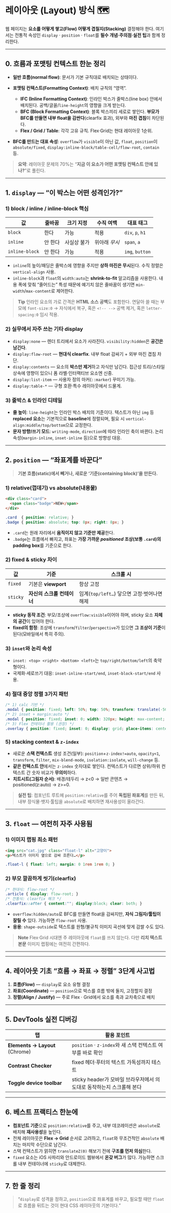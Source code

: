 # 레이아웃 (Layout) 방식 🗺️  

웹 페이지는 **요소를 어떻게 쌓고(Flow) 어떻게 겹칠지(Stacking)** 결정해야 한다. 여기서는 전통적 속성인 `display` · `position` · `float`를 **필수 개념·주의점·실전 팁**과 함께 정리한다.  

---

## 0. 흐름과 포맷팅 컨텍스트 한눈 정리

* **일반 흐름(normal flow)**: 문서가 기본 규칙대로 배치되는 상태이다.
* **포맷팅 컨텍스트(Formatting Context)**: 배치 규칙의 “영역”.

  * **IFC (Inline Formatting Context)**: 인라인 박스가 줄박스(line box) 안에서 배치된다. 공백/글꼴/`line-height`의 영향을 크게 받는다.
  * **BFC (Block Formatting Context)**: 블록 박스끼리 세로로 쌓인다. **부모가 BFC를 만들면 내부 float을 감싼다**(clearfix 효과), 외부와 **마진 겹침**이 차단된다.
  * **Flex / Grid / Table**: 각각 고유 규칙. Flex·Grid는 현대 레이아웃 1순위.
* **BFC를 만드는 대표 속성**: `overflow`가 `visible`이 아닌 값, `float`, `position`이 `absolute/fixed`, `display:inline-block/table-cell/flow-root`, `contain` 등.

> **요약**: 레이아웃 문제의 70%는 “**지금 이 요소가 어떤 포맷팅 컨텍스트 안에 있나?**”로 풀린다.

---

## 1. `display` — “이 박스는 어떤 성격인가?”

### 1) block / inline / inline‑block 핵심

| 값              | 줄바꿈  | 크기 지정  | 수직 여백    | 대표 태그            |
| -------------- | ---- | ------ | -------- | ---------------- |
| `block`        | 한다   | 가능     | 적용       | `div`, `p`, `h1` |
| `inline`       | 안 한다 | 사실상 불가 | 위아래 *무시* | `span`, `a`      |
| `inline‑block` | 안 한다 | 가능     | 적용       | `img`, `button`  |

* `inline`의 높이/패딩은 줄박스에 영향을 주지만 **상하 마진은 무시**된다. 수직 정렬은 `vertical-align` 사용.
* `inline-block`과 `float`의 `width:auto`는 **shrink-to-fit** 알고리즘을 사용한다. 내용 폭에 맞춰 “줄어드는” 특성 때문에 예기치 않은 줄바꿈이 생기면 `min-width`/`max-content`로 제어한다.

> **Tip** 인라인 요소의 가로 간격은 **HTML 소스 공백**도 포함한다. 연달아 쓸 때는 부모에 `font-size:0` → 자식에서 복구, 혹은 `<!-- -->` 공백 제거, 혹은 `letter-spacing:0` 임시 적용.

### 2) 실무에서 자주 쓰는 기타 display

* `display:none` — 렌더 트리에서 요소가 사라진다. `visibility:hidden`은 **공간은 남긴다**.
* `display:flow-root` — **현대식 clearfix**. 내부 float 감싸기 + 외부 마진 겹침 차단.
* `display:contents` — 요소의 **박스만 제거**하고 자식만 남긴다. 접근성 트리/스타일 상속에 영향이 있으니 폼 라벨·인터랙티브 요소엔 신중.
* `display:list-item` — 사용자 정의 마커(`::marker`) 꾸미기 가능.
* `display:table-*` — 구형 호환·특수 레이아웃에서 드물게.

### 3) 줄박스 & 인라인 디테일

* **줄 높이**: `line-height`는 인라인 박스 배치의 기준이다. 텍스트가 아닌 `img` 등 **replaced 요소**는 기본적으로 **baseline**에 정렬되며, 필요 시 `vertical-align:middle/top/bottom`으로 교정한다.
* **문자 방향/쓰기 모드**: `writing-mode`, `direction`에 따라 인라인 축이 바뀐다. 논리 속성(`margin-inline`, `inset-inline` 등)으로 방향성 대응.

---

## 2. `position` — “좌표계를 바꾼다”

> **기본 흐름(static)에서 빼거나, 새로운 ‘기준(containing block)’을 만든다.**

### 1) relative(껍데기) vs absolute(내용물)

```html
<div class="card">
  <span class="badge">NEW</span>
</div>
```

```css
.card  { position: relative; }
.badge { position: absolute; top: 8px; right: 8px; }
```

* `.card`는 원래 자리에서 **움직이지 않고 기준만 제공**한다.
* `.badge`는 흐름에서 빠지고, 좌표는 **가장 가까운 *positioned* 조상(보통 `.card`)의 padding box**를 기준으로 한다.

### 2) fixed & sticky 차이

| 값        | 기준               | 스크롤 시                          |
| -------- | ---------------- | ------------------------------ |
| `fixed`  | 기본은 **viewport** | 항상 고정                          |
| `sticky` | **자신의 스크롤 컨테이너** | 임계(`top/left…`) 닿으면 고정·벗어나면 해제 |

* **sticky 동작 조건**: 부모/조상에 `overflow:visible`이어야 하며, sticky 요소 **자체의 공간**이 있어야 한다.
* **fixed의 함정**: 조상에 `transform`/`filter`/`perspective`가 있으면 **그 조상이 기준**이 된다(모바일에서 특히 주의).

### 3) `inset`와 논리 속성

* `inset: <top> <right> <bottom> <left>`는 `top/right/bottom/left`의 축약형이다.
* 국제화·세로쓰기 대응: `inset-inline-start/end`, `inset-block-start/end` 사용.

### 4) 절대 중앙 정렬 3가지 패턴

```css
/* 1) calc 기반 */
.modal { position: fixed; left: 50%; top: 50%; transform: translate(-50%, -50%); }
/* 2) inset + margin:auto */
.modal { position: fixed; inset: 0; width: 320px; height: max-content; margin: auto; }
/* 3) Flex 컨테이너 활용 (권장) */
.overlay { position: fixed; inset: 0; display: grid; place-items: center; }
```

### 5) stacking context & `z-index`

* 새로운 **스택 컨텍스트** 생성 조건(일부): `position`+`z-index!=auto`, `opacity<1`, `transform`, `filter`, `mix-blend-mode`, `isolation:isolate`, `will-change` 등.
* **같은 컨텍스트 안**에서는 `z-index` 숫자대로 쌓인다. 컨텍스트가 다르면 상위/하위 컨텍스트 간 숫자 비교가 **무의미**하다.
* **치트시트(그림자 순서)**: 배경/테두리 → z<0 → 일반 콘텐츠 → positioned(z\:auto) → z>=0.

> **실전 팁**: 컴포넌트 루트에 `position:relative`를 주어 **독립된 좌표계**를 만든 뒤, 내부 장식물·뱃지·툴팁을 `absolute`로 배치하면 재사용성이 올라간다.

---

## 3. `float` — 여전히 자주 사용됨

### 1) 이미지 랩핑 최소 패턴

```html
<img src="cat.jpg" class="float-l" alt="고양이">
<p>텍스트가 이미지 옆으로 감싸 흐른다…</p>
```

```css
.float-l { float: left; margin: 0 1rem 1rem 0; }
```

### 2) 부모 깔끔하게 씻기(clearfix)

```css
/* 현대식: flow-root */
.article { display: flow-root; }
/* 전통식: clearfix 해크 */
.clearfix::after { content:""; display:block; clear: both; }
```

* `overflow:hidden/auto`로 BFC를 만들면 float을 감싸지만, **자식 그림자/툴팁이 잘릴 수** 있다. 가능하면 `flow-root` 사용.
* **응용**: `shape-outside`로 텍스트를 원형/불규칙 이미지 곡선에 맞게 감쌀 수도 있다.

> **Note** Flex·Grid 시대엔 주 레이아웃에 `float`를 쓰지 않는다. 다만 **리치 텍스트 본문** 이미지 랩핑에는 여전히 간편하다.

---

---

## 4. 레이아웃 기초 “흐름 → 좌표 → 정렬” 3단계 사고법

1. **흐름(Flow)** — `display`로 요소 유형 결정  
2. **좌표(Coordinate)** — `position`으로 박스를 흐름 밖에 둘지, 고정할지 결정  
3. **정렬(Align / Justify)** — 주로 Flex · Grid에서 요소를 축과 교차축으로 배치  

---

## 5. DevTools 실전 디버깅

| 탭 | 활용 포인트 |
| --- | ---------- |
| **Elements → Layout** (Chrome) | `position` · `z-index`와 새 스택 컨텍스트 여부를 바로 확인 |
| **Contrast Checker** | fixed 헤더·푸터의 텍스트 가독성까지 테스트 |
| **Toggle device toolbar** | sticky header가 모바일 브라우저에서 의도대로 동작하는지 스크롤해 본다 |

---

## 6. 베스트 프랙티스 한눈에

* **컴포넌트 기준**으로 `position:relative`를 주고, 내부 데코레이션은 `absolute`로 배치해 **재사용성**을 높인다.  
* 전체 레이아웃은 **Flex → Grid** 순서로 고려하고, `float`와 무조건적인 `absolute` 배치는 마지막 수단으로 남긴다.  
* 스택 컨텍스트가 얽히면 `translateZ(0)` 해보기 전에 **구조를 먼저 의심**한다.  
* `fixed` 요소는 iOS 사파리와 안드로이드 웹뷰에서 **온갖 버그**가 많다. 가능하면 스크롤 내부 컨테이너에 `sticky`로 대체한다.  

---

## 7. 한 줄 정리

> “`display`로 성격을 정하고, `position`으로 좌표계를 바꾸고, 필요할 때만 `float`로 흐름을 뒤트는 것이 현대 CSS 레이아웃의 기본이다.”
